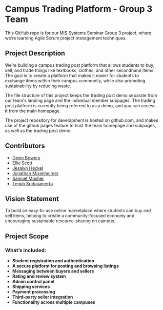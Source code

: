 # Campus Trading Platform - Group 3 Team

This GitHub repo is for our MIS Systems Seminar Group 3 project, where we’re learning Agile Scrum project management techniques.

## Project Description

We’re building a campus trading post platform that allows students to buy, sell, and trade things like textbooks, clothes, and other secondhand items. The goal is to create a platform that makes it easier for students to exchange items within their campus community, while also promoting sustainability by reducing waste.

The file structure of this project keeps the trading post demo separate from our team's landing page and the individual member subpages. The trading post platform is currently being referred to as a demo, and you can access it from the main homepage.

The project repository for development is hosted on github.com, and makes use of the github pages feature to host the team homepage and subpages, as well as the trading post demo. 
## Contributors
- [Devin Bowers](https://mis-group3-project-systemseminar.github.io/campus-trading-platform-group-3-team/team/devin.html)
- [Ellie Scott](https://mis-group3-project-systemseminar.github.io/campus-trading-platform-group-3-team/team/ellie.html)
- [Jesalyn Heckel](https://mis-group3-project-systemseminar.github.io/campus-trading-platform-group-3-team/team/jessalyn.html)
- [Jonathan Misenheimer](https://mis-group3-project-systemseminar.github.io/campus-trading-platform-group-3-team/team/jonathan.html)
- [Samuel Mosher](https://mis-group3-project-systemseminar.github.io/campus-trading-platform-group-3-team/team/sam.html)
- [Teguh Sridjajamerta](https://mis-group3-project-systemseminar.github.io/campus-trading-platform-group-3-team/team/teguh.html)
  
## Vision Statement

To build an easy-to-use online marketplace where students can buy and sell items, helping to create a community-focused economy and encouraging sustainable resource-sharing on campus.

## Project Scope

### What’s included:

- **Student registration and authentication**
- **A secure platform for posting and browsing listings**
- **Messaging between buyers and sellers**
- **Rating and review system**
- **Admin control panel**
- **Shipping services**
- **Payment processing**
- **Third-party seller integration**
- **Functionality across multiple campuses**
